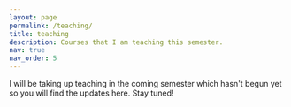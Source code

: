 ```yaml
---
layout: page
permalink: /teaching/
title: teaching
description: Courses that I am teaching this semester.
nav: true
nav_order: 5
---
```


I will be taking up teaching in the coming semester which hasn't begun yet so you will find the updates here. Stay tuned!
